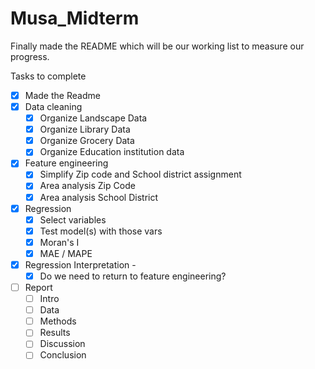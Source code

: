 # Musa_Midterm

Finally made the README which will be our working list to measure our progress. 

Tasks to complete
- [X] Made the Readme
- [X] Data cleaning
  - [X] Organize Landscape Data
  - [X] Organize Library Data
  - [X] Organize Grocery Data
  - [X] Organize Education institution data  
- [X] Feature engineering
  - [X] Simplify Zip code and School district assignment 
  - [X] Area analysis Zip Code
  - [X] Area analysis School District
- [X] Regression
  - [X] Select variables
  - [X] Test model(s) with those vars
  - [X] Moran's I
  - [X] MAE / MAPE
- [X] Regression Interpretation -
  - [X] Do we need to return to feature engineering?
- [ ] Report
  - [ ] Intro
  - [ ] Data
  - [ ] Methods
  - [ ] Results
  - [ ] Discussion
  - [ ] Conclusion